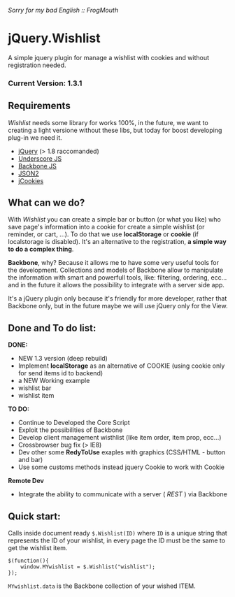 _Sorry for my bad English :: FrogMouth_

jQuery.Wishlist
===============

A simple jquery plugin for manage a wishlist with cookies and without registration needed.

### Current Version: 1.3.1

Requirements
---------------------

*Wishlist* needs some library for works 100%, in the future, we want to creating a light versione without these libs, but today for boost developing plug-in we need it.

* [jQuery](http://jquery.com/ "jQuery Home") (> 1.8 raccomanded)
* [Underscore JS](http://underscorejs.org/ "Underscore Home")
* [Backbone JS](http://backbonejs.org/ "Backbone Home")
* [JSON2](https://github.com/douglascrockford/JSON-js "Json2 GitHub")
* [jCookies](https://github.com/carhartl/jquery-cookie "jquery-cookie")

What can we do?
---------------------

With *Wishlist* you can create a simple bar or button (or what you like) who save page's information into a cookie for create a simple wishlist (or reminder, or cart, ...).
To do that we use **localStorage** or **cookie** (if localstorage is disabled). It's an alternative to the registration, **a simple way to do a complex thing**.

**Backbone**, why? Because it allows me to have some very useful tools for the development.
Collections and models of Backbone allow to manipulate the information with smart and powerfull tools, like: filtering, ordering, ecc... and in the future it allows the possibility to integrate with a server side app.

It's a jQuery plugin only because it's friendly for more developer, rather that Backbone only, but in the future maybe we will use jQuery only for the View.

Done and To do list:
---------------------

**DONE:**

- NEW 1.3 version (deep rebuild)
- Implement **localStorage** as an alternative of COOKIE (using cookie only for send items id to backend)
- a NEW Working example
- wishlist bar
- wishlist item

**TO DO:**

- Continue to Developed the Core Script
- Exploit the possibilities of Backbone
- Develop client management wisthlist (like item order, item prop, ecc...)
- Crossbrowser bug fix (> IE8)
- Dev other some **RedyToUse** exaples with graphics (CSS/HTML - button and bar)
- Use some customs methods instead jquery Cookie to work with Cookie

**Remote Dev**

- Integrate the ability to communicate with a server ( _REST_ ) via Backbone

Quick start:
---

Calls inside document ready `$.Wishlist(ID)` where `ID` is a unique string that represents the ID of your wishlist, in every page the ID must be the same to get the wishlist item.

    $(function(){
		window.MYwishlist = $.Wishlist("wishlist");
	});

`MYwishlist.data` is the Backbone collection of your wished ITEM.